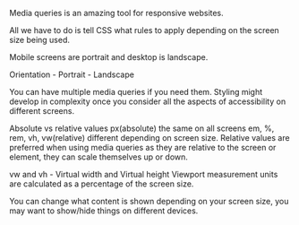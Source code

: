 Media queries is an amazing tool for responsive websites.

All we have to do is tell CSS what rules to apply depending on the screen size being used.

Mobile screens are portrait and desktop is landscape.

Orientation - Portrait - Landscape

You can have multiple media queries if you need them. Styling might develop in complexity once you consider all the aspects of accessibility on different screens.

Absolute vs relative values
px(absolute)  the same  on all screens
em, %, rem, vh, vw(relative) different depending on screen size.
Relative values are preferred when using media queries as they are relative  to the screen or element, they can scale themselves up or down.

vw and vh - Virtual width and Virtual height
Viewport measurement units are calculated as a percentage of the screen size.

You can change what content is shown depending on your screen size, you may want to show/hide things on different devices.